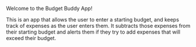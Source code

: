 Welcome to the Budget Buddy App!

This is an app that allows the user to enter a starting budget, and keeps track of expenses as the user enters them. It subtracts those expenses from their starting budget and alerts them if they try to add expenses that will exceed their budget. 
